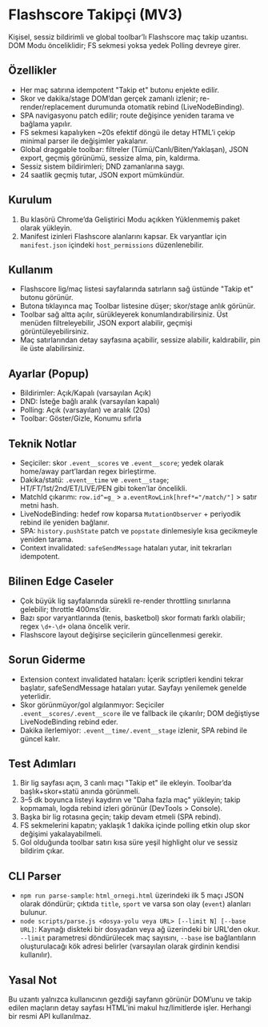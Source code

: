 # Flashscore Takipçi (MV3)

Kişisel, sessiz bildirimli ve global toolbar’lı Flashscore maç takip uzantısı. DOM Modu önceliklidir; FS sekmesi yoksa yedek Polling devreye girer.

## Özellikler
- Her maç satırına idempotent "Takip et" butonu enjekte edilir.
- Skor ve dakika/stage DOM’dan gerçek zamanlı izlenir; re-render/replacement durumunda otomatik rebind (LiveNodeBinding).
- SPA navigasyonu patch edilir; route değişince yeniden tarama ve bağlama yapılır.
- FS sekmesi kapalıyken ~20s efektif döngü ile detay HTML’i çekip minimal parser ile değişimler yakalanır.
- Global draggable toolbar: filtreler (Tümü/Canlı/Biten/Yaklaşan), JSON export, geçmiş görünümü, sessize alma, pin, kaldırma.
- Sessiz sistem bildirimleri; DND zamanlarına saygı.
- 24 saatlik geçmiş tutar, JSON export mümkündür.

## Kurulum
1. Bu klasörü Chrome’da Geliştirici Modu açıkken Yüklenmemiş paket olarak yükleyin.
2. Manifest izinleri Flashscore alanlarını kapsar. Ek varyantlar için `manifest.json` içindeki `host_permissions` düzenlenebilir.

## Kullanım
- Flashscore lig/maç listesi sayfalarında satırların sağ üstünde "Takip et" butonu görünür.
- Butona tıklayınca maç Toolbar listesine düşer; skor/stage anlık görünür.
- Toolbar sağ altta açılır, sürükleyerek konumlandırabilirsiniz. Üst menüden filtreleyebilir, JSON export alabilir, geçmişi görüntüleyebilirsiniz.
- Maç satırlarından detay sayfasına açabilir, sessize alabilir, kaldırabilir, pin ile üste alabilirsiniz.

## Ayarlar (Popup)
- Bildirimler: Açık/Kapalı (varsayılan Açık)
- DND: İsteğe bağlı aralık (varsayılan kapalı)
- Polling: Açık (varsayılan) ve aralık (20s)
- Toolbar: Göster/Gizle, Konumu sıfırla

## Teknik Notlar
- Seçiciler: skor `.event__scores` ve `.event__score`; yedek olarak home/away part’lardan regex birleştirme.
- Dakika/statü: `.event__time` ve `.event__stage`; HT/FT/1st/2nd/ET/LIVE/PEN gibi token’lar öncelikli.
- MatchId çıkarımı: `row.id^=g_` > `a.eventRowLink[href*="/match/"]` > satır metni hash.
- LiveNodeBinding: hedef row koparsa `MutationObserver` + periyodik rebind ile yeniden bağlanır.
- SPA: `history.pushState` patch ve `popstate` dinlemesiyle kısa gecikmeyle yeniden tarama.
- Context invalidated: `safeSendMessage` hataları yutar, init tekrarları idempotent.

## Bilinen Edge Caseler
- Çok büyük lig sayfalarında sürekli re-render throttling sınırlarına gelebilir; throttle 400ms’dir.
- Bazı spor varyantlarında (tenis, basketbol) skor formatı farklı olabilir; regex `\d+-\d+` olana öncelik verir.
- Flashscore layout değişirse seçicilerin güncellenmesi gerekir.

## Sorun Giderme
- Extension context invalidated hataları: İçerik scriptleri kendini tekrar başlatır, safeSendMessage hataları yutar. Sayfayı yenilemek genelde yeterlidir.
- Skor görünmüyor/gol algılanmıyor: Seçiciler `.event__scores/.event__score` ile ve fallback ile çıkarılır; DOM değiştiyse LiveNodeBinding rebind eder.
- Dakika ilerlemiyor: `.event__time/.event__stage` izlenir, SPA rebind ile güncel kalır.

## Test Adımları
1. Bir lig sayfası açın, 3 canlı maçı "Takip et" ile ekleyin. Toolbar’da başlık+skor+statü anında görünmeli.
2. 3–5 dk boyunca listeyi kaydırın ve "Daha fazla maç" yükleyin; takip kopmamalı, logda rebind izleri görünür (DevTools > Console).
3. Başka bir lig rotasına geçin; takip devam etmeli (SPA rebind).
4. FS sekmelerini kapatın; yaklaşık 1 dakika içinde polling etkin olup skor değişimi yakalayabilmeli.
5. Gol olduğunda toolbar satırı kısa süre yeşil highlight olur ve sessiz bildirim çıkar.

## CLI Parser
- `npm run parse-sample`: `html_ornegi.html` üzerindeki ilk 5 maçı JSON olarak döndürür; çıktıda `title`, `sport` ve varsa son olay (`event`) alanları bulunur.
- `node scripts/parse.js <dosya-yolu veya URL> [--limit N] [--base URL]`: Kaynağı diskteki bir dosyadan veya ağ üzerindeki bir URL'den okur. `--limit` parametresi döndürülecek maç sayısını, `--base` ise bağlantıların oluşturulacağı kök adresi belirler (varsayılan olarak girdinin kendisi kullanılır).

## Yasal Not
Bu uzantı yalnızca kullanıcının gezdiği sayfanın görünür DOM’unu ve takip edilen maçların detay sayfası HTML’ini makul hız/limitlerde işler. Herhangi bir resmi API kullanılmaz.
